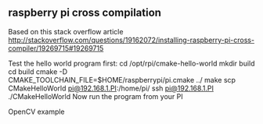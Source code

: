 raspberry pi cross compilation
------------------------------

Based on this stack overflow article 
http://stackoverflow.com/questions/19162072/installing-raspberry-pi-cross-compiler/19269715#19269715 

Test the hello world program first: 
cd /opt/rpi/cmake-hello-world 
mkdir build 
cd build 
cmake -D CMAKE_TOOLCHAIN_FILE=$HOME/raspberrypi/pi.cmake ../ 
make 
scp CMakeHelloWorld pi@192.168.1.PI:/home/pi/ 
ssh pi@192.168.1.PI ./CMakeHelloWorld 
Now run the program from your PI 


OpenCV example 


